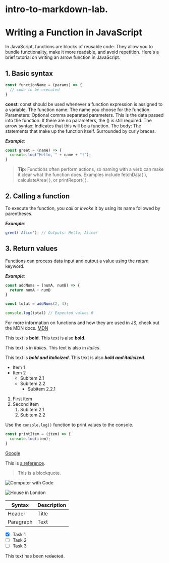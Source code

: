 # intro-to-markdown-lab.

# Writing a Function in JavaScript

In JavaScript, functions are blocks of reusable code. They allow you to bundle functionality, make it more readable, and avoid repetition. Here's a brief tutorial on writing an arrow function in JavaScript.

## 1. Basic syntax

```javascript
const functionName = (params) => {
  // code to be executed
}
```

**const**: const should be used whenever a function expression is assigned to a variable.
The function name: The name you choose for the function.
Parameters: Optional comma separated parameters. This is the data passed into the function. If there are no parameters, the () is still required.
The arrow syntax: Indicates that this will be a function.
The body: The statements that make up the function itself. Surrounded by curly braces.

***Example***:

```javascript 
const greet = (name) => {
  console.log("Hello, " + name + "!");
}
```

>**Tip**: Functions often perform actions, so naming with a verb can make it clear what the function does. Examples include fetchData( ), calculateArea( ), or printReport( ). 

## 2. Calling a function

To execute the function, you *call* or *invoke* it by using its name followed by parentheses.

***Example***:

```javascript
greet('Alice'); // Outputs: Hello, Alice!
```

## 3. Return values

Functions can process data input and output a value using the *return* keyword.

***Example***: 

```javascript 
const addNums = (numA, numB) => {
  return numA + numB
}

const total = addNums(2, 4);

console.log(total) // Expected value: 6
```

For more information on functions and how they are used in JS, check out the MDN docs. 
[MDN](https://developer.mozilla.org/en-US/docs/Web/JavaScript/Guide/Functions)


This text is **bold**. This text is also __bold__.

This text is in *italics*. This text is also in _italics_.

This text is ***bold and italicized***. This text is also ___bold and italicized___.

* Item 1
* Item 2
  * Subitem 2.1
  * Subitem 2.2
    * Subitem 2.2.1
1. First item
2. Second item
   1. Subitem 2.1
   2. Subitem 2.2

Use the `console.log()` function to print values to the console.

```javascript
const printItem = (item) => {
  console.log(item);
}
```
[Google](https://www.google.com)

This is [a reference][example].

[example]: http://www.example.com/

> This is a blockquote.

![Computer with Code](https://images.unsplash.com/photo-1587620962725-abab7fe55159?auto=format&fit=crop&q=80&w=1631&ixlib=rb-4.0.3&ixid=M3wxMjA3fDB8MHxwaG90by1wYWdlfHx8fGVufDB8fHx8fA%3D%3D)

![House in London](https://images.unsplash.com/photo-1720640320081-763dc112f1b1?q=80&w=3540&auto=format&fit=crop&ixlib=rb-4.0.3&ixid=M3wxMjA3fDB8MHxwaG90by1wYWdlfHx8fGVufDB8fHx8fA%3D%3D)

| Syntax | Description |
| ------ | ----------- |
| Header | Title |
| Paragraph | Text |

- [x] Task 1
- [ ] Task 2
- [ ] Task 3

This text has been ~~redacted~~. 

